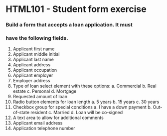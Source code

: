 #  HTML101 - Student form exercise

### Build a form that accepts a loan application. It must
### have the following fields.

  1. Applicant first name
  2. Applicant middle initial
  3. Applicant last name
  4. Applicant address
  5. Applicant occupation
  6. Applicant employer
  7. Employer address
  8. Type of loan select element with these options:
     a. Commercial
     b. Real estate
     c. Personal
     d. Mortgage
  9. Requested amount of loan
  10. Radio button elements for loan length
      a. 5 years
      b. 15 years
      c. 30 years
  11. Checkbox group for special conditions
      a. I have a down payment
      b. Out-of-state resident
      c. Married
      d. Loan will be co-signed
  12. A text area to allow for additional comments
  13. Applicant email address
  14. Application telephone number